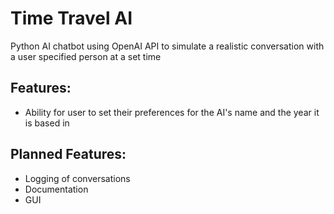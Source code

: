 # Time Travel AI
Python AI chatbot using OpenAI API to simulate a realistic conversation with a user specified person at a set time

## Features:
* Ability for user to set their preferences for the AI's name and the year it is based in

## Planned Features:
* Logging of conversations
* Documentation
* GUI
